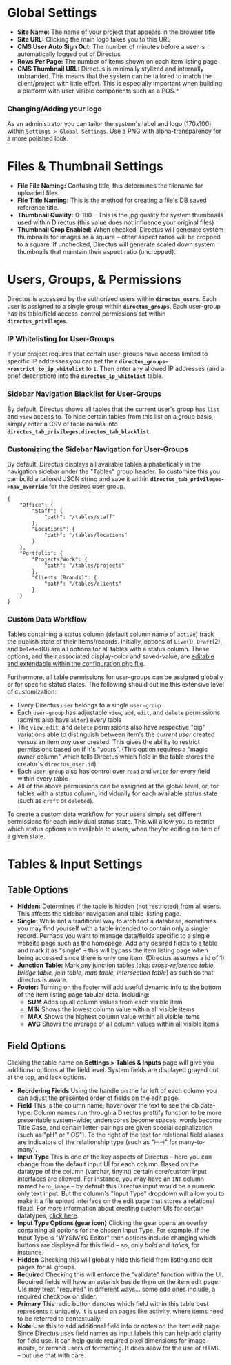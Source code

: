 # Global Settings
* **Site Name:** The name of your project that appears in the browser title
* **Site URL:** Clicking the main logo takes you to this URL
* **CMS User Auto Sign Out:** The number of minutes before a user is automatically logged out of Directus
* **Rows Per Page:** The number of items shown on each item listing page
* **CMS Thumbnail URL:** Directus is minimally stylized and internally unbranded. This means that the system can be tailored to match the client/project with little effort. This is especially important when building a platform with user visible components such as a POS.*

### Changing/Adding your logo
As an administrator you can tailor the system's label and logo (170x100) within `Settings > Global Settings`. Use a PNG with alpha-transparency for a more polished look.

# Files & Thumbnail Settings
* **File File Naming:** Confusing title, this determines the filename for uploaded files.
* **File Title Naming:** This is the method for creating a file's DB saved reference title.
* **Thumbnail Quality:** 0-100 – This is the jpg quality for system thumbnails used within Directus (this value does not influence your original files)
* **Thumbnail Crop Enabled:** When checked, Directus will generate system thumbnails for images as a square – other aspect ratios will be cropped to a square. If unchecked, Directus will generate scaled down system thumbnails that maintain their aspect ratio (uncropped).

# Users, Groups, & Permissions
Directus is accessed by the authorized users within **`directus_users`**. Each user is assigned to a single group within **`directus_groups`**. Each user-group has its table/field access-control permissions set within **`directus_privileges`**.

### IP Whitelisting for User-Groups
If your project requires that certain user-groups have access limited to specific IP addresses you can set their **`directus_groups->restrict_to_ip_whitelist`** to `1`. Then enter any allowed IP addresses (and a brief description) into the **`directus_ip_whitelist`** table. 

### Sidebar Navigation Blacklist for User-Groups
By default, Directus shows all tables that the current user's group has `list` and `view` access to. To hide certain tables from this list on a group basis, simply enter a CSV of table names into **`directus_tab_privileges.directus_tab_blacklist`**.

### Customizing the Sidebar Navigation for User-Groups
By default, Directus displays all available tables alphabetically in the navigation sidebar under the "Tables" group header. To customize this you can build a tailored JSON string and save it within **`directus_tab_privileges->nav_override`** for the desired user group.

```
{
    "Office": {
        "Staff": {
            "path": "/tables/staff"
        },
        "Locations": {
            "path": "/tables/locations"
        }
    },
    "Portfolio": {
        "Projects/Work": {
            "path": "/tables/projects"
        },
        "Clients (Brands)": {
            "path": "/tables/clients"
        }
    }
}
```

### Custom Data Workflow
Tables containing a status column (default column name of `active`) track the publish state of their items/records. Initially, options of `Live`(1), `Draft`(2), and `Deleted`(0) are all options for all tables with a status column. These options, and their associated display-color and saved-value, are [editable and extendable within the configuration.php file](https://github.com/RNGR/directus6/wiki/1.-Installation-&-Configuration#apiconfigurationphp).

Furthermore, all table permissions for user-groups can be assigned globally or for specific status states. The following should outline this extensive level of customization:

* Every Directus `user` belongs to a single `user-group`
* Each `user-group` has adjustable `view`, `add`, `edit`, and `delete` permissions (admins also have `alter`) every table
* The `view`, `edit`, and `delete` permissions also have respective "big" variations able to distinguish between item's the *current user* created versus an item *any* user created. This gives the ability to restrict permissions based on if it's "yours". (This option requires a "magic owner column" which tells Directus which field in the table stores the creator's `directus_user.id`)
* Each `user-group` also has control over `read` and `write` for every field within every table
* All of the above permissions can be assigned at the global level, or, for tables with a status column, individually for each available status state (such as `draft` or `deleted`).

To create a custom data workflow for your users simply set different permissions for each individual status state. This will allow you to restrict which status options are available to users, when they're editing an item of a given state.

# Tables & Input Settings

## Table Options
* **Hidden:** Determines if the table is hidden (not restricted) from all users. This affects the sidebar navigation and table-listing page.
* **Single:** While not a traditional way to architect a database, sometimes you may find yourself with a table intended to contain only a single record. Perhaps you want to manage data/fields specific to a single website page such as the homepage. Add any desired fields to a table and mark it as "single" – this will bypass the item listing page when being accessed since there is only one item. (Directus assumes a id of 1)
* **Junction Table:** Mark any junction tables (aka: *cross-reference table, bridge table, join table, map table, intersection table*) as such so that directus is aware.
* **Footer:** Turning on the footer will add useful dynamic info to the bottom of the item listing page tabular data. Including:
    * **SUM** Adds up all column values from each visible item
    * **MIN** Shows the lowest column value within all visible items
    * **MAX** Shows the highest column value within all visible items
    * **AVG** Shows the average of all column values within all visible items

## Field Options
Clicking the table name on **Settings > Tables & Inputs** page will give you additional options at the field level. System fields are displayed grayed out at the top, and lack options.

* **Reordering Fields** Using the handle on the far left of each column you can adjust the presented order of fields on the edit page.
* **Field** This is the column name, hover over the text to see the db data-type. Column names run through a Directus prettify function to be more presentable system-wide; underscores become spaces, words become Title Case, and certain letter-pairings are given special capitalization (such as "pH" or "iOS"). To the right of the text for relational field aliases are indicators of the relationship type (such as "⊢⊣" for many-to-many).
* **Input Type** This is one of the key aspects of Directus – here you can change from the default input UI for each column. Based on the datatype of the column (varchar, tinyint) certain core/custom input interfaces are allowed. For instance, you may have an `INT` column named `hero_image` – by default this Directus input would be a numeric only text input. But the column's "Input Type" dropdown will allow you to make it a file upload interface on the edit page that stores a relational file.id. For more information about creating custom UIs for certain datatypes, [click here](https://github.com/RNGR/directus6/wiki/4.-Extending-Directus#custom-inputs-uis).
* **Input Type Options (gear icon)** Clicking the gear opens an overlay containing all options for the chosen Input Type. For example, if the Input Type is "WYSIWYG Editor" then options include changing which buttons are displayed for this field – so, only *bold* and *italics*, for instance.
* **Hidden** Checking this will globally hide this field from listing and edit pages for all groups.
* **Required** Checking this will enforce the "validate" function within the UI. Required fields will have an asterisk beside them on the item edit page. UIs may treat "required" in different ways... some odd ones include, a required checkbox or slider.
* **Primary** This radio button denotes which field within this table best represents it uniquely. It is used on pages like activity, where items need to be referred to contextually.
* **Note** Use this to add additional field info or notes on the item edit page. Since Directus uses field names as input labels this can help add clarity for field use. It can help guide required pixel dimensions for image inputs, or remind users of formatting. It does allow for the use of HTML – but use that with care.